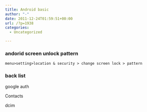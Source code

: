 ```yaml
---
title: Android basic
author: "-"
date: 2011-12-24T01:59:51+00:00
url: /?p=1938
categories:
  - Uncategorized

---
```


### andorid screen unlock pattern
    menu>setting>location & security > change screen lock > pattern

### back list
google auth
  
Contacts
  
dcim